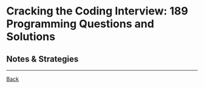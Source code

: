 # Cracking the Coding Interview: 189 Programming Questions and Solutions

## Notes & Strategies

---

[Back](../README.md)
